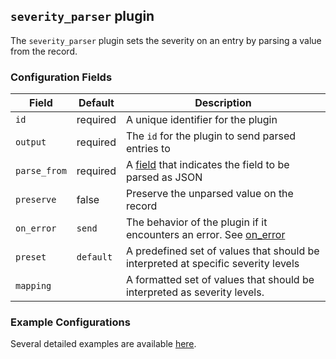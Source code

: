 ## `severity_parser` plugin

The `severity_parser` plugin sets the severity on an entry by parsing a value from the record.

### Configuration Fields

| Field         | Default   | Description                                                                                   |
| ---           | ---       | ---                                                                                           |
| `id`          | required  | A unique identifier for the plugin                                                            |
| `output`      | required  | The `id` for the plugin to send parsed entries to                                             |
| `parse_from`  | required  | A [field](/docs/types/field.md) that indicates the field to be parsed as JSON                 |
| `preserve`    | false     | Preserve the unparsed value on the record                                                     |
| `on_error`    | `send`    | The behavior of the plugin if it encounters an error. See [on_error](/docs/types/on_error.md) |
| `preset`      | `default` | A predefined set of values that should be interpreted at specific severity levels            |
| `mapping`     |           | A formatted set of values that should be interpreted as severity levels.                     |


### Example Configurations

Several detailed examples are available [here](/docs/types/severity.md).

